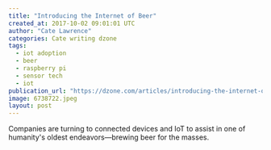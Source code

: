 ```yaml
---
title: "Introducing the Internet of Beer"
created_at: 2017-10-02 09:01:01 UTC
author: "Cate Lawrence"
categories: Cate writing dzone
tags: 
  - iot adoption
  - beer
  - raspberry pi
  - sensor tech
  - iot
publication_url: "https://dzone.com/articles/introducing-the-internet-of-beer"
image: 6738722.jpeg
layout: post
---
```

Companies are turning to connected devices and IoT to assist in one of humanity's oldest endeavors—brewing beer for the masses.

